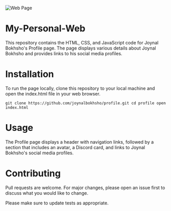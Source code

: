 ![Web Page](https://cdn.discordapp.com/attachments/860390018936602644/1097057711503454258/image.png)
# My-Personal-Web
This repository contains the HTML, CSS, and JavaScript code for Joynal Bokhsho's Profile page. The page displays various details about Joynal Bokhsho and provides links to his social media profiles.
# Installation
To run the page locally, clone this repository to your local machine and open the index.html file in your web browser.

`git clone https://github.com/joynalbokhsho/profile.git
cd profile
open index.html
`
# Usage
The Profile page displays a header with navigation links, followed by a section that includes an avatar, a Discord card, and links to Joynal Bokhsho's social media profiles.

# Contributing
Pull requests are welcome. For major changes, please open an issue first to discuss what you would like to change.

Please make sure to update tests as appropriate.
